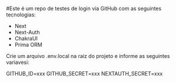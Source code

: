 #Este é um repo de testes de login via GitHub com as seguintes tecnologias:
 - Next
 - Next-Auth
 - ChakraUI
 - Prima ORM

Crie um arquivo .env.local na raiz do projeto e informe as seguintes variavesi:

GITHUB_ID=xxx
GITHUB_SECRET=xxx
NEXTAUTH_SECRET=xxx
